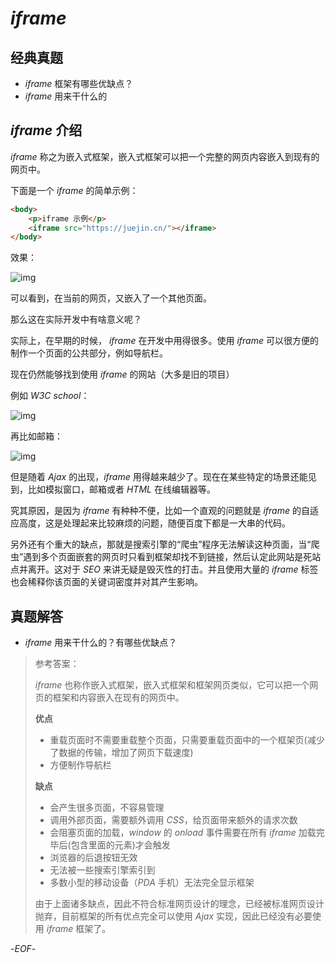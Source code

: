 # *iframe*

## 经典真题

- *iframe* 框架有哪些优缺点？
- *iframe* 用来干什么的

## *iframe* 介绍

*iframe* 称之为嵌入式框架，嵌入式框架可以把一个完整的网页内容嵌入到现有的网页中。

下面是一个 *iframe* 的简单示例：

```html
<body>
    <p>iframe 示例</p>
    <iframe src="https://juejin.cn/"></iframe>
</body>
```

效果：

![img](/images/html/08.png)

可以看到，在当前的网页，又嵌入了一个其他页面。

那么这在实际开发中有啥意义呢？

实际上，在早期的时候， *iframe* 在开发中用得很多。使用 *iframe* 可以很方便的制作一个页面的公共部分，例如导航栏。

现在仍然能够找到使用 *iframe* 的网站（大多是旧的项目）

例如 *W3C school*：

![img](/images/html/09.png)

再比如邮箱：

![img](/images/html/10.png)

但是随着 *Ajax* 的出现，*iframe* 用得越来越少了。现在在某些特定的场景还能见到，比如模拟窗口，邮箱或者 *HTML* 在线编辑器等。

究其原因，是因为 *iframe* 有种种不便，比如一个直观的问题就是 *iframe* 的自适应高度，这是处理起来比较麻烦的问题，随便百度下都是一大串的代码。

另外还有个重大的缺点，那就是搜索引擎的“爬虫”程序无法解读这种页面，当“爬虫”遇到多个页面嵌套的网页时只看到框架却找不到链接，然后认定此网站是死站点并离开。这对于 *SEO* 来讲无疑是毁灭性的打击。并且使用大量的 *iframe* 标签也会稀释你该页面的关键词密度并对其产生影响。

## 真题解答

- *iframe* 用来干什么的？有哪些优缺点？

>参考答案：
>
>*iframe* 也称作嵌入式框架，嵌入式框架和框架网页类似，它可以把一个网页的框架和内容嵌入在现有的网页中。
>
>**优点**
>
>- 重载页面时不需要重载整个页面，只需要重载页面中的一个框架页(减少了数据的传输，增加了网页下载速度)
>- 方便制作导航栏
>
>**缺点**
>
>- 会产生很多页面，不容易管理
>- 调用外部页面，需要额外调用 *CSS*，给页面带来额外的请求次数
>- 会阻塞页面的加载，*window* 的 *onload* 事件需要在所有 *iframe* 加载完毕后(包含里面的元素)才会触发
>- 浏览器的后退按钮无效
>- 无法被一些搜索引擎索引到
>- 多数小型的移动设备（*PDA* 手机）无法完全显示框架
>
>由于上面诸多缺点，因此不符合标准网页设计的理念，已经被标准网页设计抛弃，目前框架的所有优点完全可以使用 *Ajax* 实现，因此已经没有必要使用 *iframe* 框架了。

-*EOF*-
